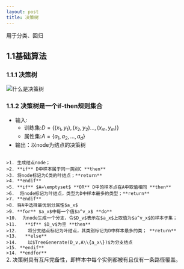 ```yaml
---
layout: post
title: 决策树
---
```

用于分类、回归

## 1.1基础算法
### 1.1.1 决策树
![什么是决策树](https://rudadao.github.io/images/决策树.png)
### 1.1.2 决策树是一个if-then规则集合
* 输入:
  - 训练集:$D=\{(x_1,y_1),(x_2,y_2)...,(x_m,y_m)\}$
  - 属性集:$A=\{a_1,a_2,...,a_d\}$
* 输出：以node为结点的决策树
<code>
>1. 生成结点node；
>2. **if** D中样本属于同一类别C **then**
>3. 将node标记为C类的叶结点；**return**
>4. **endif**
>5. **if** $A=\emptyset$ **OR** D中的样本点在A中取值相同 **then**
>6.  将node标记为叶结点，类型为D中样本最多的类型；**return**
>7. **endif**
>8. 将A中选择最优划分属性$a_x$
>9. **for** $a_x$中每一个值$a^v_x$ **do**
>10.  为node生成一个分支，令$D_v$表示在$a_x$上取值为$a^v_x$的样本子集；
>11.   **if** $D_v$为空 **then**
>12.    将分支结点标记为叶结点，其类别标记为D中样本最多的类； **return**
>13.   **else**
>14.    以$TreeGenerate(D_v,A\\{a_x\})$为分支结点
>15. **endif**
>14. **endfor**
</code>
2. 决策树具有互斥完备性，即样本中每个实例都被有且仅有一条路径覆盖。



